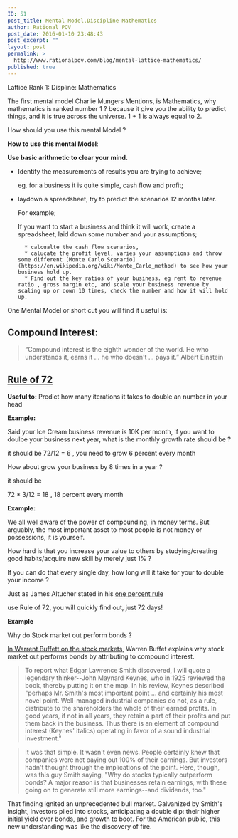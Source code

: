 ```yaml
---
ID: 51
post_title: Mental Model,Discipline Mathematics
author: Rational POV
post_date: 2016-01-10 23:48:43
post_excerpt: ""
layout: post
permalink: >
  http://www.rationalpov.com/blog/mental-lattice-mathematics/
published: true
---
```



Lattice Rank 1:
Displine: Mathematics


The first mental model Charlie Mungers Mentions, is Mathematics, why mathematics is ranked number 1 ? because it give you the ability to predict things, and it is true across the universe. 1 + 1 is always equal to 2.



How should you use this mental Model ? 

**__How to use this mental Model__**:

__Use basic arithmetic to clear your mind.__ 

* Identify the measurements of results you are trying to achieve;

    eg. for a business it is quite simple, cash flow and profit;

* laydown a spreadsheet, try to predict the scenarios 12 months later.   
 
    For example;

    If you want to start a business and think it will work, create a spreadsheet, laid down some number and your assumptions;

        * calcualte the cash flow scenarios, 
        * calucate the profit level, varies your assumptions and throw some different [Monte Carlo Scenario](https://en.wikipedia.org/wiki/Monte_Carlo_method) to see how your business hold up.
        * Find out the key ratios of your business. eg rent to revenue ratio , gross margin etc, and scale your business revenue by scaling up or down 10 times, check the number and how it will hold up.  

One Mental Model or short cut you will find it useful is:

## Compound Interest:

>“Compound interest is the eighth wonder of the world. He who understands it, earns it ... he who doesn't ... pays it.”
>Albert Einstein 





## [Rule of 72](https://en.wikipedia.org/wiki/Rule_of_72)


**Useful to:** Predict how many iterations it takes to double an number in your head


__Example:__

Said your Ice Cream business revenue is 10K per month, if you want to doulbe your business next year, what is the monthly growth rate should be ?

it should be 72/12 = 6 , you need to grow 6 percent every month

How about grow your business by 8 times in a year ?

it should be 

72 * 3/12 = 18 , 18 percent every month


__Example:__

We all well aware of the power of compounding, in money terms. But arguably, the most important asset to most people is not money or possessions, it is yourself.

How hard is that you increase your value to others by studying/creating good habits/acquire new skill by merely just 1% ? 

If you can do that every single day, how long will it take for your to double your income ? 

Just as James Altucher stated in his [one percent rule](http://www.jamesaltucher.com/2015/08/habits-one-percent/)

use Rule of 72, you will quickly find out, just 72 days!

__Example__

Why do Stock market out perform bonds ?


[In Warrent Buffett on the stock markets](http://archive.fortune.com/magazines/fortune/fortune_archive/2001/12/10/314691/index.htm), Warren Buffet explains why stock market out performs bonds by attributing to compound interest.


>To report what Edgar Lawrence Smith discovered, I will quote a legendary thinker--John Maynard Keynes, who in 1925 reviewed the book, thereby putting it on the map. In his review, Keynes described "perhaps Mr. Smith's most important point ... and certainly his most novel point. Well-managed industrial companies do not, as a rule, distribute to the shareholders the whole of their earned profits. In good years, if not in all years, they retain a part of their profits and put them back in the business. Thus there is an element of compound interest (Keynes' italics) operating in favor of a sound industrial investment."

>It was that simple. It wasn't even news. People certainly knew that companies were not paying out 100% of their earnings. But investors hadn't thought through the implications of the point. Here, though, was this guy Smith saying, "Why do stocks typically outperform bonds? A major reason is that businesses retain earnings, with these going on to generate still more earnings--and dividends, too."

That finding ignited an unprecedented bull market. Galvanized by Smith's insight, investors piled into stocks, anticipating a double dip: their higher initial yield over bonds, and growth to boot. For the American public, this new understanding was like the discovery of fire.






